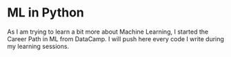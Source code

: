 # ML in Python
As I am trying to learn a bit more about Machine Learning, I started the Career Path in ML from DataCamp. I will push here every code I write during my learning sessions.
